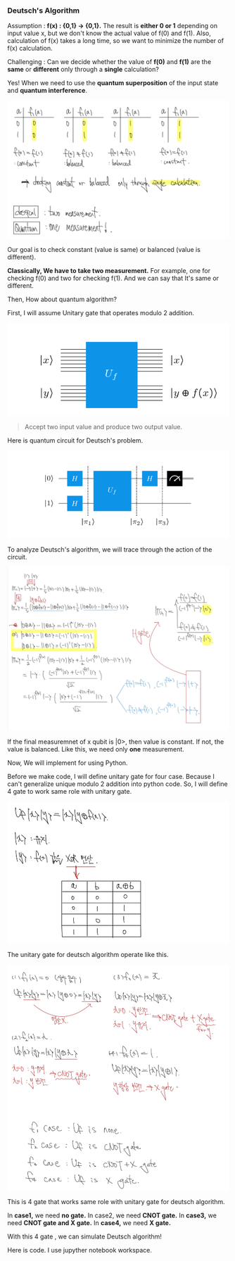 ### Deutsch's Algorithm

Assumption : **f(x) : {0,1} -> {0,1}.** The result is **either 0 or 1** depending on input value x, but we don't know the actual value of f(0) and f(1). Also, calculation of f(x) takes a long time, so we want to minimize the number of f(x) calculation.

Challenging : Can we decide whether the value of **f(0)** and **f(1)** are the **same** or **different** only through a **single** calculation?

Yes! When we need to use the **quantum superposition** of the input state and **quantum interference**.


![싱글](img/QAD/single.png)

Our goal is to check constant (value is same) or balanced (value is different).

**Classically, We have to take two measurement.** For example, one for checking f(0) and two for checking f(1). And we can say that It's same or different. 

Then, How about quantum algorithm?

First, I will assume Unitary gate that operates modulo 2 addition.

![유니터리](img/QAD/유니터리.png)

> Accept two input value and produce two output value.

Here is quantum circuit for Deutsch's problem.

![회로](img/QAD/회로.png)

To analyze Deutsch's algorithm, we will trace through the action of the circuit.

![계산](img/QAD/cal.png)

If the final measuremnet of x qubit is |0>, then value is constant. If not, the value is balanced. Like this, we need only **one** measurement. 


Now, We will implement for using Python.

Before we make code, I will define unitary gate for four case. Because I can't generalize unique modulo 2 addition into python code. So, I will define 4 gate to work same role with unitary gate.

![코드1](img/QAD/code1.png)

The unitary gate for deutsch algorithm operate like this.

![코드2](img/QAD/code2.png)

This is 4 gate that works same role with unitary gate for deutsch algorithm.

In **case1,** we need **no gate.** In case2, we need **CNOT gate.** In **case3,** we need **CNOT gate and X gate.** In **case4,** we need **X gate.**

With this 4 gate , we can simulate Deutsch algorithm! 

Here is code. I use jupyther notebook workspace.

